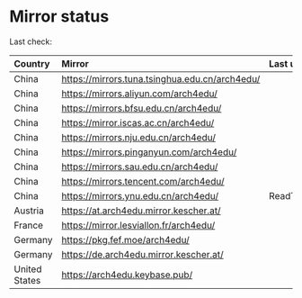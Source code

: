 <script src="./time.js"></script>
# Mirror status
Last check: <script type="text/javascript">localize(1668460928.5900424);</script>

|Country|Mirror|Last update|
|:------|:-----|:----------|
|China|https://mirrors.tuna.tsinghua.edu.cn/arch4edu/|<script type="text/javascript">localize(1668408352);</script>|
|China|https://mirrors.aliyun.com/arch4edu/|<script type="text/javascript">localize(1668321498);</script>|
|China|https://mirrors.bfsu.edu.cn/arch4edu/|<script type="text/javascript">localize(1668408352);</script>|
|China|https://mirror.iscas.ac.cn/arch4edu/|<script type="text/javascript">localize(1668408352);</script>|
|China|https://mirrors.nju.edu.cn/arch4edu/|<script type="text/javascript">localize(1668408352);</script>|
|China|https://mirrors.pinganyun.com/arch4edu/|<script type="text/javascript">localize(1668408352);</script>|
|China|https://mirrors.sau.edu.cn/arch4edu/|<script type="text/javascript">localize(1650446957);</script>|
|China|https://mirrors.tencent.com/arch4edu/|<script type="text/javascript">localize(1668408352);</script>|
|China|https://mirrors.ynu.edu.cn/arch4edu/|ReadTimeout|
|Austria|https://at.arch4edu.mirror.kescher.at/|<script type="text/javascript">localize(1668408352);</script>|
|France|https://mirror.lesviallon.fr/arch4edu/|<script type="text/javascript">localize(1668408352);</script>|
|Germany|https://pkg.fef.moe/arch4edu/|<script type="text/javascript">localize(1668408352);</script>|
|Germany|https://de.arch4edu.mirror.kescher.at/|<script type="text/javascript">localize(1668408352);</script>|
|United States|https://arch4edu.keybase.pub/|<script type="text/javascript">localize(1668408352);</script>|

<script src="./tablefilter/tablefilter.js"></script>
<script src="./table.js"></script>